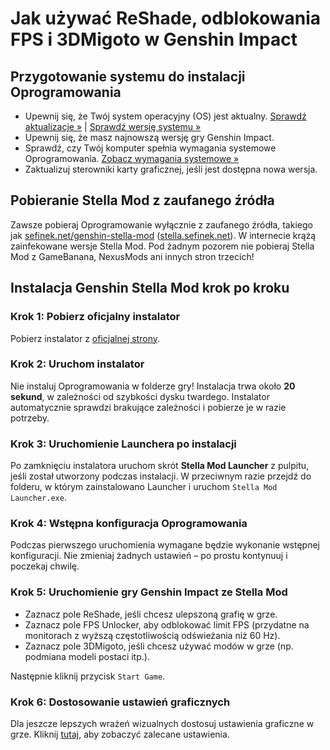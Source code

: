 [//]: # (Title: Instalacja - Dokumentacja Stella Mod)
[//]: # (Description: Kompletny przewodnik instalacji Genshin Stella Mod. Dowiedz się, jak połączyć ReShade, odblokowanie FPS i 3DMigoto, by bezpiecznie ulepszyć grafikę i wydajność Genshin Impact. Zaufane źródło pobierania i konfiguracja krok po kroku.)
[//]: # (Tags: Instalacja Stella Mod, Genshin Stella Mod, ReShade Genshin Impact, FPS Unlocker, 3DMigoto konfiguracja, Optymalizacja gry, Ulepszanie wydajności, Bezpieczne modowanie, Dokumentacja Stella Mod, Zaufane źródło Stella Mod)
[//]: # (Canonical: /genshin-stella-mod/docs?page=installation)
[//]: # (Contributors: Sefinek)

# Jak używać ReShade, odblokowania FPS i 3DMigoto w Genshin Impact

## Przygotowanie systemu do instalacji Oprogramowania <!-- {#getting-started} -->
- Upewnij się, że Twój system operacyjny (OS) jest aktualny. <a href="ms-settings:windowsupdate">Sprawdź aktualizacje »</a> | <a href="ms-settings:about">Sprawdź wersję systemu »</a>
- Upewnij się, że masz najnowszą wersję gry Genshin Impact.
- Sprawdź, czy Twój komputer spełnia wymagania systemowe Oprogramowania. <a href="https://sefinek.net/genshin-stella-mod/docs?page=requirements&referrer=installation">Zobacz wymagania systemowe »</a>
- Zaktualizuj sterowniki karty graficznej, jeśli jest dostępna nowa wersja.

## Pobieranie Stella Mod z zaufanego źródła <!-- {#trusted-source} -->
Zawsze pobieraj Oprogramowanie wyłącznie z zaufanego źródła, takiego jak [sefinek.net/genshin-stella-mod](https://sefinek.net/genshin-stella-mod?referrer=installation) ([stella.sefinek.net](https://stella.sefinek.net)).
W internecie krążą zainfekowane wersje Stella Mod. Pod żadnym pozorem nie pobieraj Stella Mod z GameBanana, NexusMods ani innych stron trzecich!

## Instalacja Genshin Stella Mod krok po kroku <!-- {#how-to-install-stella-mod} -->
### Krok 1: Pobierz oficjalny instalator <!-- {#download-installer} -->
Pobierz instalator z [oficjalnej strony](https://sefinek.net/genshin-stella-mod).

### Krok 2: Uruchom instalator <!-- {#run-installer} -->
Nie instaluj Oprogramowania w folderze gry!
Instalacja trwa około **20 sekund**, w zależności od szybkości dysku twardego. Instalator automatycznie sprawdzi brakujące zależności i pobierze je w razie potrzeby.

### Krok 3: Uruchomienie Launchera po instalacji <!-- {#launch-stella-mod} -->
Po zamknięciu instalatora uruchom skrót **Stella Mod Launcher** z pulpitu, jeśli został utworzony podczas instalacji.
W przeciwnym razie przejdź do folderu, w którym zainstalowano Launcher i uruchom `Stella Mod Launcher.exe`.

### Krok 4: Wstępna konfiguracja Oprogramowania <!-- {#initial-configuration} -->
Podczas pierwszego uruchomienia wymagane będzie wykonanie wstępnej konfiguracji. Nie zmieniaj żadnych ustawień – po prostu kontynuuj i poczekaj chwilę.

### Krok 5: Uruchomienie gry Genshin Impact ze Stella Mod <!-- {#start-game} -->
- Zaznacz pole ReShade, jeśli chcesz ulepszoną grafię w grze.
- Zaznacz pole FPS Unlocker, aby odblokować limit FPS (przydatne na monitorach z wyższą częstotliwością odświeżania niż 60 Hz).
- Zaznacz pole 3DMigoto, jeśli chcesz używać modów w grze (np. podmiana modeli postaci itp.).

Następnie kliknij przycisk `Start Game`.

### Krok 6: Dostosowanie ustawień graficznych <!-- {#fine-tuning-graphics} -->
Dla jeszcze lepszych wrażeń wizualnych dostosuj ustawienia graficzne w grze.
Kliknij [tutaj](https://sefinek.net/genshin-stella-mod/docs?page=requirements#recommended-game-settings), aby zobaczyć zalecane ustawienia.

